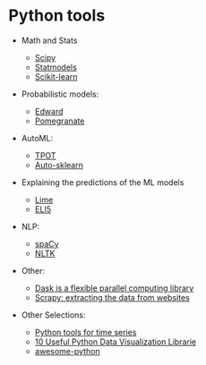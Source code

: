 # Python tools

* Math and Stats
	* [Scipy](https://docs.scipy.org/doc/scipy/reference/)
	* [Statmodels](http://www.statsmodels.org/stable/index.html)
	* [Scikit-learn](http://scikit-learn.org/)
	
* Probabilistic models:
	* [Edward](http://edwardlib.org/tutorials/)
	* [Pomegranate](http://pomegranate.readthedocs.io/en/latest/)
* AutoML:
	* [TPOT](https://github.com/rhiever/tpot)
	* [Auto-sklearn](http://automl.github.io/auto-sklearn/)
* Explaining the predictions of the ML models
	* [Lime](https://github.com/marcotcr/lime)
	* [ELI5](http://eli5.readthedocs.io/en/latest/overview.html)

* NLP:
 	* [spaCy](https://spacy.io/)
 	* [NLTK](https://www.nltk.org/)

* Other:
	* [Dask is a flexible parallel computing library](https://dask.pydata.org/en/latest/docs.html)
	* [Scrapy: extracting the data from websites](https://scrapy.org/)
  
* Other Selections:
	* [Python tools for time series](https://github.com/MaxBenChrist/awesome_time_series_in_python)
	* [10 Useful Python Data Visualization Librarie](https://blog.modeanalytics.com/python-data-visualization-libraries/)
	* [awesome-python](https://github.com/vinta/awesome-python)